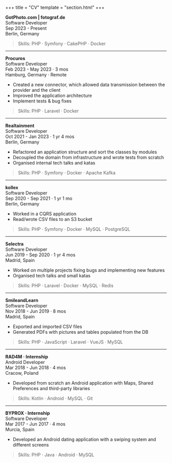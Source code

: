 +++
title = "CV"
template = "section.html"
+++

**GotPhoto.com | fotograf.de**</br>
Software Developer</br>
Sep 2023 - Present</br>
Berlin, Germany
> Skills: PHP · Symfony · CakePHP · Docker

---

**Procuros**</br>
Software Developer</br>
Feb 2023 - May 2023 · 3 mos</br>
Hamburg, Germany · Remote
- Created a new connector, which allowed data transmission between the provider and the client
- Improved the application architecture
- Implement tests & bug fixes
> Skills: PHP · Laravel · Docker

---

**Realtainment**</br>
Software Developer</br>
Oct 2021 - Jan 2023 · 1 yr 4 mos</br>
Berlin, Germany
- Refactored an application structure and sort the classes by modules
- Decoupled the domain from infrastructure and wrote tests from scratch
- Organised internal tech talks and katas
> Skills: PHP · Symfony · Docker · Apache Kafka

---

**kollex**</br>
Software Developer</br>
Sep 2020 - Sep 2021 · 1 yr 1 mo</br>
Berlin, Germany
- Worked in a CQRS application
- Read/wrote CSV files to an S3 bucket
> Skills: PHP · Symfony · Docker · MySQL · PostgreSQL

---

**Selectra**</br>
Software Developer</br>
Jun 2019 - Sep 2020 · 1 yr 4 mos</br>
Madrid, Spain
- Worked on multiple projects fixing bugs and implementing new features
- Organised tech talks and small katas
> Skills: PHP · Laravel · Docker · MySQL · Redis

---

**SmileandLearn**</br>
Software Developer</br>
Nov 2018 - Jun 2019 · 8 mos</br>
Madrid, Spain
- Exported and imported CSV files
- Generated PDFs with pictures and tables populated from the DB
> Skills: PHP · JavaScript · Laravel · VueJS · MySQL

---

**RAD4M · Internship**</br>
Android Developer</br>
Mar 2018 - Jun 2018 · 4 mos</br>
Cracow, Poland
- Developed from scratch an Android application with Maps, Shared Preferences and third-party libraries
> Skills: Kotlin · Android · MySQL · Git

---

**BYPROX · Internship**</br>
Software Developer</br>
Mar 2017 - Jun 2017 · 4 mos</br>
Murcia, Spain
- Developed an Android dating application with a swiping system and different screens
> Skills: PHP · Java · Android · MySQL
